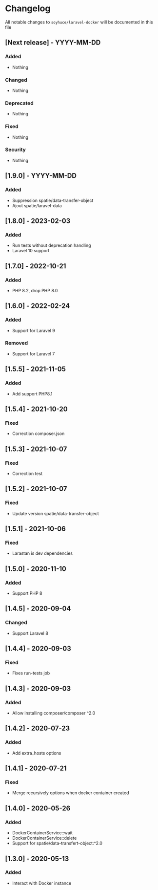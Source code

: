 # Changelog

All notable changes to `soyhuce/laravel-docker` will be documented in this file

## [Next release] - YYYY-MM-DD

### Added

- Nothing

### Changed

- Nothing

### Deprecated

- Nothing

### Fixed

- Nothing

### Security

- Nothing

## [1.9.0] - YYYY-MM-DD

### Added

- Suppression spatie/data-transfer-object
- Ajout spatie/laravel-data

## [1.8.0] - 2023-02-03

### Added

- Run tests without deprecation handling
- Laravel 10 support

## [1.7.0] - 2022-10-21

### Added

- PHP 8.2, drop PHP 8.0

## [1.6.0] - 2022-02-24

### Added

- Support for Laravel 9

### Removed

- Support for Laravel 7

## [1.5.5] - 2021-11-05

### Added

- Add support PHP8.1

## [1.5.4] - 2021-10-20

### Fixed

- Correction composer.json

## [1.5.3] - 2021-10-07

### Fixed

- Correction test

## [1.5.2] - 2021-10-07

### Fixed

- Update version spatie/data-transfer-object

## [1.5.1] - 2021-10-06

### Fixed

- Larastan is dev dependencies

## [1.5.0] - 2020-11-10

### Added

- Support PHP 8

## [1.4.5] - 2020-09-04

### Changed

- Support Laravel 8

## [1.4.4] - 2020-09-03

### Fixed

- Fixes run-tests job

## [1.4.3] - 2020-09-03

### Added

- Allow installing composer/composer ^2.0

## [1.4.2] - 2020-07-23

### Added

- Add extra_hosts options

## [1.4.1] - 2020-07-21

### Fixed

- Merge recursively options when docker container created

## [1.4.0] - 2020-05-26

### Added

- DockerContainerService::wait
- DockerContainerService::delete
- Support for spatie/data-transfert-object:^2.0

## [1.3.0] - 2020-05-13

### Added

- Interact with Docker instance
